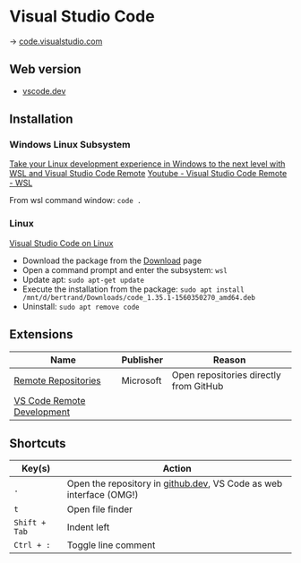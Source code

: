 # Visual Studio Code

→ [code.visualstudio.com](https://code.visualstudio.com/)

## Web version

* [vscode.dev](https://vscode.dev/)

## Installation

### Windows Linux Subsystem

[Take your Linux development experience in Windows to the next level with WSL and Visual Studio Code Remote](https://devblogs.microsoft.com/commandline/take-your-linux-development-experience-in-windows-to-the-next-level-with-wsl-and-visual-studio-code-remote/) [Youtube - Visual Studio Code Remote - WSL](https://www.youtube.com/watch?time_continue=4&v=mIHprjsSO9o)

From wsl command window: `code .`

### Linux

[Visual Studio Code on Linux](https://code.visualstudio.com/docs/setup/linux)

- Download the package from the [Download](https://code.visualstudio.com/Download) page
- Open a command prompt and enter the subsystem: `wsl`
- Update apt: `sudo apt-get update`
- Execute the installation from the package: `sudo apt install /mnt/d/bertrand/Downloads/code_1.35.1-1560350270_amd64.deb`
- Uninstall: `sudo apt remove code`

## Extensions

Name | Publisher | Reason
---- | --------- | ------
[Remote Repositories](https://code.visualstudio.com/blogs/2021/06/10/remote-repositories) | Microsoft | Open repositories directly from GitHub
[VS Code Remote Development](https://code.visualstudio.com/docs/remote/remote-overview) | |

## Shortcuts

Key(s) | Action
------ | ------
`.` | Open the repository in [github.dev](https://github.dev/), VS Code as web interface (OMG!)
`t` | Open file finder
`Shift + Tab` | Indent left
`Ctrl + :` | Toggle line comment
